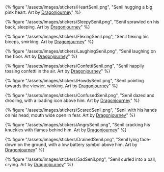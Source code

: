 {% figure "/assets/images/stickers/HeartSenil.png", "Senil hugging a big pink heart. Art by [Dragonjourney](https://x.com/Dragonjourney)" %}

{% figure "/assets/images/stickers/SleepySenil.png", "Senil sprawled on his back, sleeping. Art by [Dragonjourney](https://x.com/Dragonjourney)" %}

{% figure "/assets/images/stickers/FlexingSenil.png", "Senil flexing his biceps, smirking. Art by [Dragonjourney](https://x.com/Dragonjourney)" %}

{% figure "/assets/images/stickers/LaughingSenil.png", "Senil laughing on the floor. Art by [Dragonjourney](https://x.com/Dragonjourney)" %}

{% figure "/assets/images/stickers/ConfettiSenil.png", "Senil happily tossing confetti in the air. Art by [Dragonjourney](https://x.com/Dragonjourney)" %}

{% figure "/assets/images/stickers/HowdySenil.png", "Senil pointing towards the viewier, winking. Art by [Dragonjourney](https://x.com/Dragonjourney)" %}

{% figure "/assets/images/stickers/ConfusedSenil.png", "Senil dazed and drooling, with a loading icon above him. Art by [Dragonjourney](https://x.com/Dragonjourney)" %}

{% figure "/assets/images/stickers/ScaredSenil.png", "Senil with his hands on his head, mouth wide open in fear. Art by [Dragonjourney](https://x.com/Dragonjourney)" %}

{% figure "/assets/images/stickers/AngrySenil.png", "Senil cracking his knuckles with flames behind him. Art by [Dragonjourney](https://x.com/Dragonjourney)" %}

{% figure "/assets/images/stickers/DrainedSenil.png", "Senil lying face-down on the ground, with a low battery symbol above him. Art by [Dragonjourney](https://x.com/Dragonjourney)" %}

{% figure "/assets/images/stickers/SadSenil.png", "Senil curled into a ball, crying. Art by [Dragonjourney](https://x.com/Dragonjourney)" %}